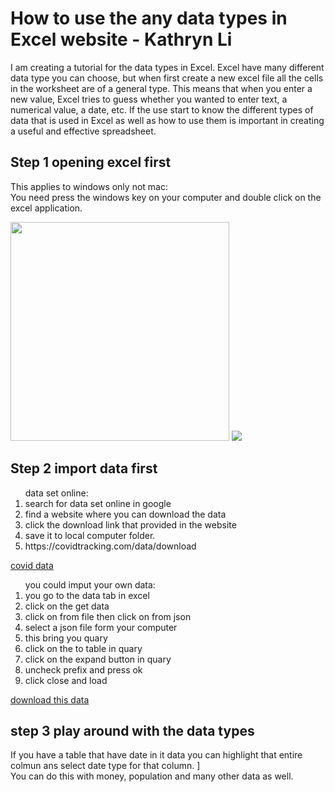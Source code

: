 # How to use the  any data types in Excel website - Kathryn Li

I am creating a tutorial for the data types in Excel. Excel have many different data type you can choose, but when first create a new excel file all the cells in the worksheet are of a general type. This means that when you enter a new value, Excel tries to guess whether you wanted to enter text, a numerical value, a date, etc. If the use start to know the different types of data that is used in Excel as well as how to use them is important in creating a useful and effective spreadsheet.

## Step 1 opening excel first 

This applies to windows only not mac:
<br>
You need press the windows key on your computer and double click on the excel application.

<img src="https://user-images.githubusercontent.com/96843197/150204172-2275373d-3b9d-4a0e-a245-3a4107194319.png" width="350" height="350">

<img src="https://user-images.githubusercontent.com/96843197/150249983-a4b1f7e8-5542-46b3-8ab8-acf57273749b.png">

## Step 2 import data first

<ol>
 data set online:
 <li>search for data set online in google</li>
 <li>find a website where you can download the data</li>
 <li>click the download link that provided in the website</li>
 <li>save it to local computer folder.</li>
 <li>https://covidtracking.com/data/download</li>
</ol>

<a href="https://github.com/Kathryn2354/AdvanaceDataScience/files/7908586/all-states-history.csv">covid data</a>

<ol>
 you could imput your own data:
 <li>you go to the data tab in excel</li>
 <li>click on the get data</li>
 <li>click on from file then click on from json</li>
 <li>select a json file form your computer</li>
 <li>this bring you quary</li>
 <li>click on the to table in quary</li>
 <li>click on the expand button in quary</li>
 <li>uncheck prefix and press ok</li>
 <li>click close and load</li>
</ol>

 [download this data](https://github.com/Kathryn2354/AdvanaceDataScience/files/7908148/test.xlsx)
 
## step 3 play around with the data types

If you have a table that have date in it data you can highlight that entire colmun ans select date type for that column. ]
<br>
You can do this with money, population and many other data as well.



